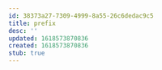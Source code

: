 ```yaml
---
id: 38373a27-7309-4999-8a55-26c6dedac9c5
title: prefix
desc: ''
updated: 1618573870836
created: 1618573870836
stub: true
---
```


